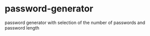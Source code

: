 # password-generator
password generator with selection of the number of passwords and password length 
